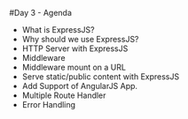#Day 3 - Agenda

* What is ExpressJS?
* Why should we use ExpressJS?
* HTTP Server with ExpressJS
* Middleware
* Middleware mount on a URL
* Serve static/public content with ExpressJS
* Add Support of AngularJS App.
* Multiple Route Handler
* Error Handling